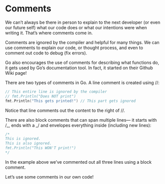 # Comments

We can’t always be there in person to explain to the next developer (or even our future self) what our code does or what our intentions were when writing it. That’s where comments come in.

Comments are ignored by the compiler and helpful for many things. We can use comments to explain our code, or thought process, and even to comment out code to debug (fix errors).

Go also encourages the use of comments for describing what functions do, it gets used by Go’s documentation tool. In fact, it started on their Github Wiki page!

There are two types of comments in Go. A line comment is created using //:

```go
// This entire line is ignored by the compiler
// fmt.Println("Does NOT print")
fmt.Println("This gets printed!") // This part gets ignored
```

Notice that line comments out the content to the right of //.

There are also block comments that can span multiple lines— it starts with /_, ends with a _/ and envelopes everything inside (including new lines):

```go
/*
This is ignored.
This is also ignored.
fmt.Println("This WON'T print!")
*/
```

In the example above we’ve commented out all three lines using a block comment.

Let’s use some comments in our own code!
